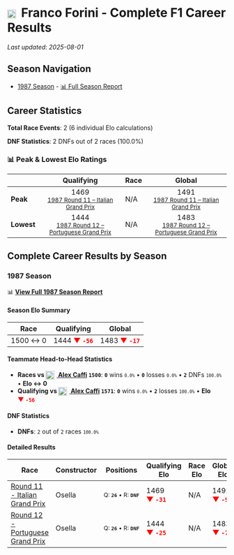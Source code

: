 # <img src="https://upload.wikimedia.org/wikipedia/commons/f/f3/Flag_of_Switzerland.svg" alt="Switzerland" width="20" height="auto" style="vertical-align: middle; margin-right: 5px;" onerror="this.outerHTML='🇨🇭'; this.style.marginRight='5px';"/> Franco Forini - Complete F1 Career Results

*Last updated: 2025-08-01*

## Season Navigation

- [1987 Season](#1987-season) - [📊 Full Season Report](../seasons/1987-season-report)

## Career Statistics

**Total Race Events**: 2 (6 individual Elo calculations)

**DNF Statistics**: 2 DNFs out of 2 races (100.0%)

### 📊 Peak & Lowest Elo Ratings

| &nbsp; | Qualifying | Race | Global |
|-------|------------|------|--------|
| **Peak** | <center> 1469 <br/><small> [1987 Round 11 – Italian Grand Prix](../seasons/1987-season-report#round-11-italian-grand-prix) </small></center> | N/A | <center> 1491  <br/><small> [1987 Round 11 – Italian Grand Prix](../seasons/1987-season-report#round-11-italian-grand-prix) </small></center> |
| **Lowest** | <center> 1444 <br/><small> [1987 Round 12 – Portuguese Grand Prix](../seasons/1987-season-report#round-12-portuguese-grand-prix) </small></center> | N/A | <center> 1483 <br/><small> [1987 Round 12 – Portuguese Grand Prix](../seasons/1987-season-report#round-12-portuguese-grand-prix) </small></center> |


## Complete Career Results by Season

### 1987 Season

📊 **[View Full 1987 Season Report](../seasons/1987-season-report)**

#### Season Elo Summary

| Race | Qualifying | Global |
|------|------------|--------|
| 1500 ↔ 0 | 1444 **<span style="color: red;">▼&nbsp;`-56`</span>** | 1483 **<span style="color: red;">▼&nbsp;`-17`</span>** |

#### Teammate Head-to-Head Statistics

- **Races vs [<img src="https://upload.wikimedia.org/wikipedia/commons/0/03/Flag_of_Italy.svg" alt="Italy" width="20" height="auto" style="vertical-align: middle; margin-right: 5px;" onerror="this.outerHTML='🇮🇹'; this.style.marginRight='5px';"/> Alex Caffi](alex-caffi) `1500`**: **`0`** wins <small>`0.0%`</small> • **`0`** losses <small>`0.0%`</small> • **`2`** DNFs <small>`100.0%`</small> • **Elo ↔ 0**
- **Qualifying vs [<img src="https://upload.wikimedia.org/wikipedia/commons/0/03/Flag_of_Italy.svg" alt="Italy" width="20" height="auto" style="vertical-align: middle; margin-right: 5px;" onerror="this.outerHTML='🇮🇹'; this.style.marginRight='5px';"/> Alex Caffi](alex-caffi) `1571`**: **`0`** wins <small>`0.0%`</small> • **`2`** losses <small>`100.0%`</small> • **Elo <span style="color: red;">▼&nbsp;`-56`</span>**

#### DNF Statistics

- **DNFs**: `2` out of `2` races <small>`100.0%`</small>

#### Detailed Results

| Race | Constructor | Positions | Qualifying Elo | Race Elo | Global Elo | Teammate |
|------|-------------|-----------|----------------|----------|------------|----------|
| [Round 11 - Italian Grand Prix](../seasons/1987-season-report#round-11-italian-grand-prix) | Osella | <small>Q:&nbsp;**`26`**&nbsp;•&nbsp;R:&nbsp;**`DNF`**</small> | 1469 **<span style="color: red;">▼&nbsp;`-31`</span>** | N/A | 1491 **<span style="color: red;">▼&nbsp;`-9`</span>** | [<img src="https://upload.wikimedia.org/wikipedia/commons/0/03/Flag_of_Italy.svg" alt="Italy" width="20" height="auto" style="vertical-align: middle; margin-right: 5px;" onerror="this.outerHTML='🇮🇹'; this.style.marginRight='5px';"/> Alex Caffi](alex-caffi)<br/><small>Q:&nbsp;**`21`**&nbsp;•&nbsp;R:&nbsp;**`DNF`**</small> |
| [Round 12 - Portuguese Grand Prix](../seasons/1987-season-report#round-12-portuguese-grand-prix) | Osella | <small>Q:&nbsp;**`26`**&nbsp;•&nbsp;R:&nbsp;**`DNF`**</small> | 1444 **<span style="color: red;">▼&nbsp;`-25`</span>** | N/A | 1483 **<span style="color: red;">▼&nbsp;`-7`</span>** | [<img src="https://upload.wikimedia.org/wikipedia/commons/0/03/Flag_of_Italy.svg" alt="Italy" width="20" height="auto" style="vertical-align: middle; margin-right: 5px;" onerror="this.outerHTML='🇮🇹'; this.style.marginRight='5px';"/> Alex Caffi](alex-caffi)<br/><small>Q:&nbsp;**`25`**&nbsp;•&nbsp;R:&nbsp;**`DNF`**</small> |

